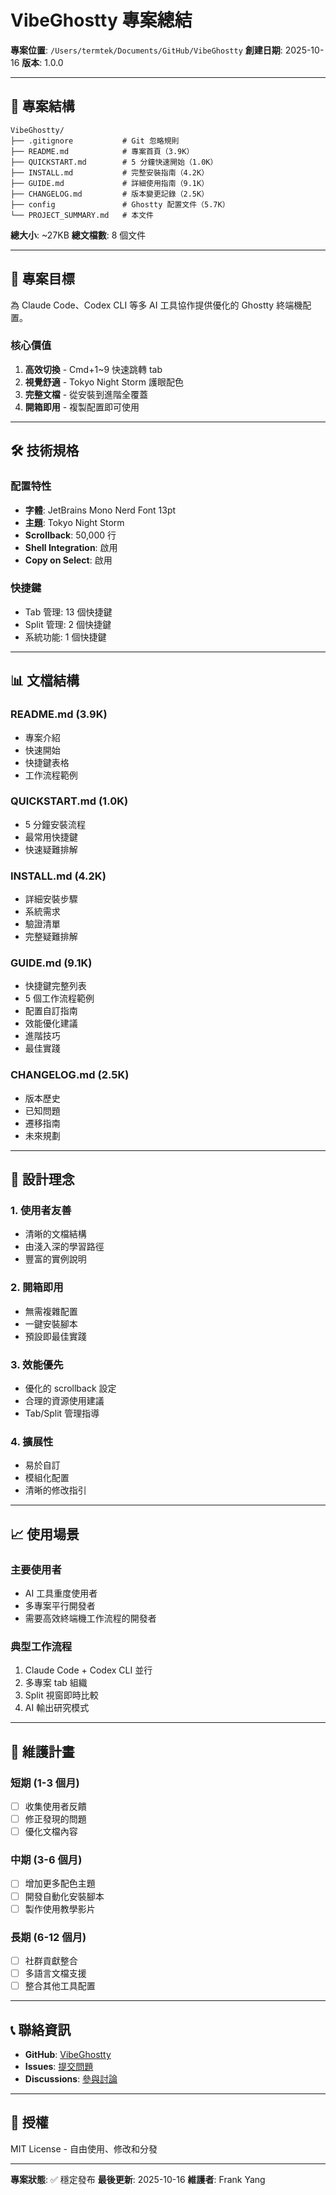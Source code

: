 # VibeGhostty 專案總結

**專案位置**: `/Users/termtek/Documents/GitHub/VibeGhostty`
**創建日期**: 2025-10-16
**版本**: 1.0.0

---

## 📁 專案結構

```
VibeGhostty/
├── .gitignore           # Git 忽略規則
├── README.md            # 專案首頁（3.9K）
├── QUICKSTART.md        # 5 分鐘快速開始（1.0K）
├── INSTALL.md           # 完整安裝指南（4.2K）
├── GUIDE.md             # 詳細使用指南（9.1K）
├── CHANGELOG.md         # 版本變更記錄（2.5K）
├── config               # Ghostty 配置文件（5.7K）
└── PROJECT_SUMMARY.md   # 本文件
```

**總大小**: ~27KB
**總文檔數**: 8 個文件

---

## 🎯 專案目標

為 Claude Code、Codex CLI 等多 AI 工具協作提供優化的 Ghostty 終端機配置。

### 核心價值
1. **高效切換** - Cmd+1~9 快速跳轉 tab
2. **視覺舒適** - Tokyo Night Storm 護眼配色
3. **完整文檔** - 從安裝到進階全覆蓋
4. **開箱即用** - 複製配置即可使用

---

## 🛠️ 技術規格

### 配置特性
- **字體**: JetBrains Mono Nerd Font 13pt
- **主題**: Tokyo Night Storm
- **Scrollback**: 50,000 行
- **Shell Integration**: 啟用
- **Copy on Select**: 啟用

### 快捷鍵
- Tab 管理: 13 個快捷鍵
- Split 管理: 2 個快捷鍵
- 系統功能: 1 個快捷鍵

---

## 📊 文檔結構

### README.md (3.9K)
- 專案介紹
- 快速開始
- 快捷鍵表格
- 工作流程範例

### QUICKSTART.md (1.0K)
- 5 分鐘安裝流程
- 最常用快捷鍵
- 快速疑難排解

### INSTALL.md (4.2K)
- 詳細安裝步驟
- 系統需求
- 驗證清單
- 完整疑難排解

### GUIDE.md (9.1K)
- 快捷鍵完整列表
- 5 個工作流程範例
- 配置自訂指南
- 效能優化建議
- 進階技巧
- 最佳實踐

### CHANGELOG.md (2.5K)
- 版本歷史
- 已知問題
- 遷移指南
- 未來規劃

---

## 🎨 設計理念

### 1. 使用者友善
- 清晰的文檔結構
- 由淺入深的學習路徑
- 豐富的實例說明

### 2. 開箱即用
- 無需複雜配置
- 一鍵安裝腳本
- 預設即最佳實踐

### 3. 效能優先
- 優化的 scrollback 設定
- 合理的資源使用建議
- Tab/Split 管理指導

### 4. 擴展性
- 易於自訂
- 模組化配置
- 清晰的修改指引

---

## 📈 使用場景

### 主要使用者
- AI 工具重度使用者
- 多專案平行開發者
- 需要高效終端機工作流程的開發者

### 典型工作流程
1. Claude Code + Codex CLI 並行
2. 多專案 tab 組織
3. Split 視窗即時比較
4. AI 輸出研究模式

---

## 🔄 維護計畫

### 短期 (1-3 個月)
- [ ] 收集使用者反饋
- [ ] 修正發現的問題
- [ ] 優化文檔內容

### 中期 (3-6 個月)
- [ ] 增加更多配色主題
- [ ] 開發自動化安裝腳本
- [ ] 製作使用教學影片

### 長期 (6-12 個月)
- [ ] 社群貢獻整合
- [ ] 多語言文檔支援
- [ ] 整合其他工具配置

---

## 📞 聯絡資訊

- **GitHub**: [VibeGhostty](https://github.com/frankekn/VibeGhostty)
- **Issues**: [提交問題](https://github.com/frankekn/VibeGhostty/issues)
- **Discussions**: [參與討論](https://github.com/frankekn/VibeGhostty/discussions)

---

## 📝 授權

MIT License - 自由使用、修改和分發

---

**專案狀態**: ✅ 穩定發布
**最後更新**: 2025-10-16
**維護者**: Frank Yang
